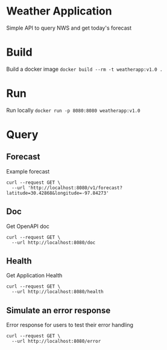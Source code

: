 
# Weather Application

Simple API to query NWS and get today's forecast

# Build
Build a docker image
`docker build --rm -t weatherapp:v1.0 .`

# Run
Run locally
`docker run -p 8080:8080 weatherapp:v1.0`

# Query
## Forecast
Example forecast
```shell
curl --request GET \
  --url 'http://localhost:8080/v1/forecast?latitude=30.42868&longitude=-97.84273'
```

## Doc
Get OpenAPI doc
```shell
curl --request GET \
  --url http://localhost:8080/doc
```

## Health
Get Application Health
```shell
curl --request GET \
  --url http://localhost:8080/health
```

## Simulate an error response
Error response for users to test their error handling
```shell
curl --request GET \
  --url http://localhost:8080/error
```